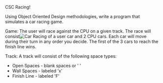 CSC Racing!

Using Object Oriented Design methodologies, write a program that simulates a car racing game.

Game: 
The user will race against the CPU on a given track.  The race will consist![Car Racing](https://user-images.githubusercontent.com/69538387/234407155-cbeff9f8-e53e-4fcd-809d-1dba5a6ce6b9.jpg)
 of a user car and 2 CPU cars.  Each car will move during their turn in any order you decide.  The first of the 3 cars to reach the finish line wins.

Track:
A track will consist of the following space types:
- Open Spaces - blank spaces or ' '
- Wall Spaces - labeled 'x'
- Finish Line - labeled 'F'
